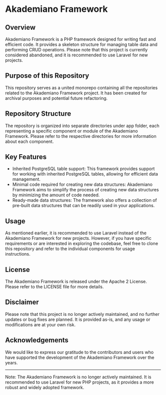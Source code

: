 # Akademiano Framework

## Overview

Akademiano Framework is a PHP framework designed for writing fast and efficient code. It provides a skeleton structure for managing table data and performing CRUD operations. Please note that this project is currently considered abandoned, and it is recommended to use Laravel for new projects.

## Purpose of this Repository

This repository serves as a united monorepo containing all the repositories related to the Akademiano Framework project. It has been created for archival purposes and potential future refactoring.

## Repository Structure

The repository is organized into separate directories under app folder, each representing a specific component or module of the Akademiano Framework. Please refer to the respective directories for more information about each component.

## Key Features

- Inherited PostgreSQL table support: This framework provides support for working with inherited PostgreSQL tables, allowing for efficient data management.
- Minimal code required for creating new data structures: Akademiano Framework aims to simplify the process of creating new data structures by minimizing the amount of code needed.
- Ready-made data structures: The framework also offers a collection of pre-built data structures that can be readily used in your applications.

## Usage

As mentioned earlier, it is recommended to use Laravel instead of the Akademiano Framework for new projects. However, if you have specific requirements or are interested in exploring the codebase, feel free to clone this repository and refer to the individual components for usage instructions.

## License

The Akademiano Framework is released under the Apache 2 License. Please refer to the LICENSE file for more details.

## Disclaimer

Please note that this project is no longer actively maintained, and no further updates or bug fixes are planned. It is provided as-is, and any usage or modifications are at your own risk.

## Acknowledgements

We would like to express our gratitude to the contributors and users who have supported the development of the Akademiano Framework over the years.

---

Note: The Akademiano Framework is no longer actively maintained. It is recommended to use Laravel for new PHP projects, as it provides a more robust and widely adopted framework.
